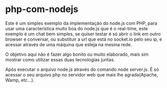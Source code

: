 php-com-nodejs
==============

Este é um simples exemplo da implementação do node.js com PHP, para usar uma característica muito boa do node.js 
que é o real-time, este exemplo é um chat bem simples, se quiser testar é só abrir o link em outro browser e conversar,
ou substituir a url que está no socket.io pelo seu ip, e acessar através de uma máquina que esteja na mesma rede.

O objetivo aqui não é fazer algo bonito ou muito elaborado, mais sim mostrar como utilizar essas duas tecnologias juntas.

Após executar o arquivo node.js através do comando node server.js.
É só acessar o seu arquivo php no servidor web que mais lhe agrada(Apache, Wamp, etc...).
